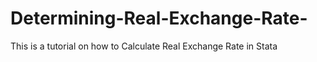 # Determining-Real-Exchange-Rate-
This is a tutorial on how to Calculate Real Exchange Rate in Stata
